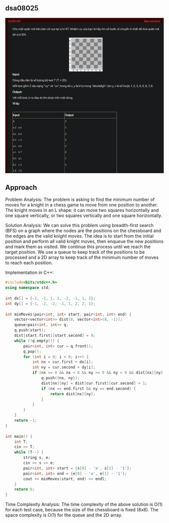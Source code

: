 ## dsa08025
![alt text](image.png)
## Approach
Problem Analysis:
The problem is asking to find the minimum number of moves for a knight in a chess game to move from one position to another. The knight moves in an L shape: it can move two squares horizontally and one square vertically, or two squares vertically and one square horizontally.

Solution Analysis:
We can solve this problem using breadth-first search (BFS) on a graph where the nodes are the positions on the chessboard and the edges are the valid knight moves. The idea is to start from the initial position and perform all valid knight moves, then enqueue the new positions and mark them as visited. We continue this process until we reach the target position. We use a queue to keep track of the positions to be processed and a 2D array to keep track of the minimum number of moves to reach each position.

Implementation in C++:

```cpp
#include<bits/stdc++.h>
using namespace std;

int dx[] = {-2, -1, 1, 2, -2, -1, 1, 2};
int dy[] = {-1, -2, -2, -1, 1, 2, 2, 1};

int minMoves(pair<int, int> start, pair<int, int> end) {
    vector<vector<int>> dist(8, vector<int>(8, -1));
    queue<pair<int, int>> q;
    q.push(start);
    dist[start.first][start.second] = 0;
    while (!q.empty()) {
        pair<int, int> cur = q.front();
        q.pop();
        for (int i = 0; i < 8; i++) {
            int nx = cur.first + dx[i];
            int ny = cur.second + dy[i];
            if (nx >= 0 && nx < 8 && ny >= 0 && ny < 8 && dist[nx][ny] == -1) {
                q.push({nx, ny});
                dist[nx][ny] = dist[cur.first][cur.second] + 1;
                if (nx == end.first && ny == end.second) {
                    return dist[nx][ny];
                }
            }
        }
    }
    return -1;
}

int main() {
    int T;
    cin >> T;
    while (T--) {
        string s, e;
        cin >> s >> e;
        pair<int, int> start = {s[0] - 'a', s[1] - '1'};
        pair<int, int> end = {e[0] - 'a', e[1] - '1'};
        cout << minMoves(start, end) << endl;
    }
    return 0;
}
```

Time Complexity Analysis:
The time complexity of the above solution is O(1) for each test case, because the size of the chessboard is fixed (8x8). The space complexity is O(1) for the queue and the 2D array.